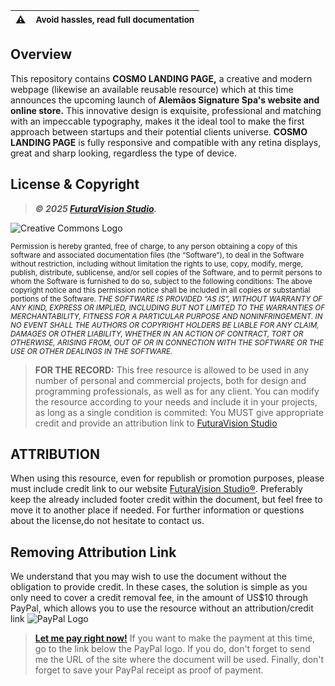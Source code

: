 | ⚠️ | <sup>Avoid hassles, read full documentation</sup> |
| ----------- | ----------- |


## Overview
This repository contains **COSMO LANDING PAGE,** a creative and modern webpage (likewise an available reusable resource) which at this time announces the upcoming launch of **Alemãos Signature Spa's website and online store.** 
This innovative design is exquisite, professional and matching with an impeccable typography, makes it the ideal tool to make the first approach between startups and their potential clients universe. 
**COSMO LANDING PAGE** is fully responsive and compatible with any retina displays, great and sharp looking, regardless the type of device.


## License & Copyright
> ***© 2025 [FuturaVision Studio](https://futuravision.site).***

![Creative Commons Logo](https://raw.githubusercontent.com/AndieCoach/Alemaos-Spa/refs/heads/gh-pages/root/images/Common%20Creative%20License%20Logo.PNG)
 
<sub>Permission is hereby granted, free of charge, to any person obtaining a copy of this software and associated documentation files (the “Software”), to deal in the Software without restriction, including without limitation the rights to use, copy, modify, merge, publish, distribute, sublicense, and/or sell copies of the Software, and to permit persons to whom the Software is furnished to do so, subject to the following conditions: The above copyright notice and this permission notice shall be included in all copies or substantial portions of the Software. *THE SOFTWARE IS PROVIDED “AS IS”, WITHOUT WARRANTY OF ANY KIND, EXPRESS OR IMPLIED, INCLUDING BUT NOT LIMITED TO THE WARRANTIES OF MERCHANTABILITY, FITNESS FOR A PARTICULAR PURPOSE AND NONINFRINGEMENT.* *IN NO EVENT SHALL THE AUTHORS OR COPYRIGHT HOLDERS BE LIABLE FOR ANY CLAIM, DAMAGES OR OTHER LIABILITY, WHETHER IN AN ACTION OF CONTRACT, TORT OR OTHERWISE, ARISING FROM, OUT OF OR IN CONNECTION WITH THE SOFTWARE OR THE USE OR OTHER DEALINGS IN THE SOFTWARE.*</sub>

> **FOR THE RECORD:** This free resource is allowed to be used in any number of personal and commercial projects, both for design and programming professionals, as well as for any client. You can modify the resource according to your needs and include it in your projects, as long as a single condition is commited: You MUST give appropriate credit and provide an attribution link to [FuturaVision Studio](https://futuravision.site)


## ATTRIBUTION
When using this resource, even for republish or promotion purposes, please must include credit link to our website [FuturaVision Studio®](https://futuravision.site). Preferably keep the already included footer credit within the document, but feel free to move it to another place if needed. For further information or questions about the license,do not hesitate to contact us.

## Removing Attribution Link
We understand that you may wish to use the document without the obligation to provide credit. In these cases, the solution is simple as you only need to cover a credit removal fee, in the amount of US$10 through PayPal, which allows you to use the resource without an attribution/credit link
![PayPal Logo](https://raw.githubusercontent.com/AndieCoach/Alemaos-Spa/refs/heads/gh-pages/root/images/PayPal_logo.png)
> [**Let me pay right now!**](https://www.paypal.com/invoice/p/#W2Y6PWXYKHDMNWYP)
If you want to make the payment at this time, go to the link below the PayPal logo.
If you do, don't forget to send me the URL of the site where the document will be used. Finally, don't forget to save your PayPal receipt as proof of payment.
